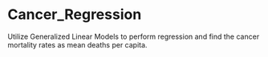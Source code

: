 # Cancer_Regression
Utilize Generalized Linear Models to perform regression and find the cancer mortality rates as mean deaths per capita.

